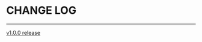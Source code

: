 # CHANGE LOG

----------------------------------------

[v1.0.0 release](http://github.com/conflabs/wcia-analytes-tool)